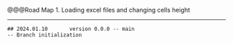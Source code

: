 @@@Road Map
	1. Loading excel files and changing cells height
	
---
	## 2024.01.10		version 0.0.0 -- main
	-- Branch initialization